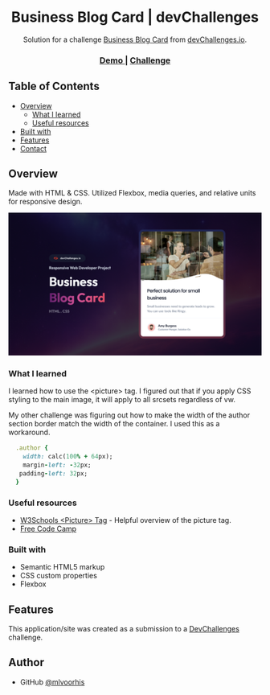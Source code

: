 <!-- Please update value in the {}  -->

<h1 align="center">Business Blog Card | devChallenges</h1>

<div align="center">
   Solution for a challenge <a href="https://devchallenges.io/challenge/business-blog-card" target="_blank">Business Blog Card</a> from <a href="http://devchallenges.io" target="_blank">devChallenges.io</a>.
</div>

<div align="center">
  <h3>
    <a href="https://mlvoorhis.github.io/Business-Blog-Card/">
      Demo
    </a>
    <span> | </span>
    <a href="https://devchallenges.io/challenge/business-blog-card">
      Challenge
    </a>
  </h3>
</div>

<!-- TABLE OF CONTENTS -->

## Table of Contents

- [Overview](#overview)
  - [What I learned](#what-i-learned)
  - [Useful resources](#useful-resources)
- [Built with](#built-with)
- [Features](#features)
- [Contact](#contact)

<!-- OVERVIEW -->

## Overview
Made with HTML & CSS. Utilized Flexbox, media queries, and relative units for responsive design.

<img src="thumbnail.jpg">

### What I learned
I learned how to use the &lt;picture&gt; tag. I figured out that if you apply CSS styling to the main image, it will apply to all srcsets regardless of vw. 

My other challenge was figuring out how to make the width of the author section border match the width of the container. I used this as a workaround.

```ruby
  .author {
    width: calc(100% + 64px);
    margin-left: -32px;
   padding-left: 32px;
  }
```

### Useful resources
- <a href="https://www.w3schools.com/tags/tag_picture.asp" target="_blank">W3Schools &lt;Picture&gt; Tag</a> - Helpful overview of the picture tag.
- <a href="freecodecamp.org" target="_blank">Free Code Camp</a>

### Built with

- Semantic HTML5 markup
- CSS custom properties
- Flexbox

## Features

<!-- List the features of your application or follow the template. Don't share the figma file here :) -->

This application/site was created as a submission to a [DevChallenges](https://devchallenges.io/challenges-dashboard) challenge.

## Author

- GitHub [@mlvoorhis]( https://github.com/mlvoorhis)
